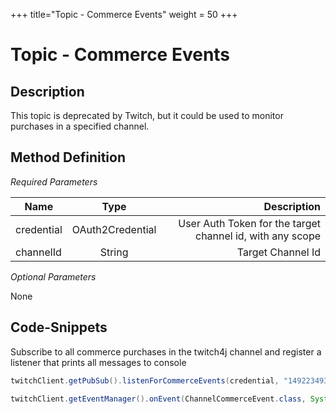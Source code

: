 +++
title="Topic - Commerce Events"
weight = 50
+++

# Topic - Commerce Events

## Description

This topic is deprecated by Twitch, but it could be used to monitor purchases in a specified channel. 

## Method Definition

*Required Parameters*

| Name          | Type      | Description  |
| ------------- |:---------:| -----------------:|
| credential | OAuth2Credential | User Auth Token for the target channel id, with any scope |
| channelId | String | Target Channel Id |

*Optional Parameters*

None

## Code-Snippets

Subscribe to all commerce purchases in the twitch4j channel and register a listener that prints all messages to console

```java
twitchClient.getPubSub().listenForCommerceEvents(credential, "149223493");

twitchClient.getEventManager().onEvent(ChannelCommerceEvent.class, System.out::println);
```
